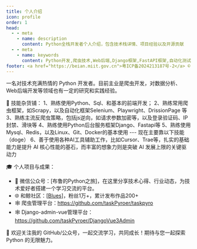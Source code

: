 ```yaml
---
title: 个人介绍
icon: profile
order: 1
head:
  - - meta
    - name: description
      content: Python全栈开发者个人介绍，包含技术栈详情、项目经验以及开源贡献
  - - meta
    - name: keywords
      content: Python开发,爬虫技术,Web后端,Django框架,FastAPI框架,自动化测试,AI辅助编程
footer: <a href="https://beian.miit.gov.cn">粤ICP备2024213187号-2</a> © 2024-至今 TaskPyro
---
```



一名对技术充满热情的 Python 开发者。目前主业是爬虫开发，对数据分析、Web后端开发等领域也有一定的研究和实践经验。


🎩 技能杂货铺：
1、熟练使用Python、Sql、和基本的前端开发；
2、熟练常用爬虫框架，如Scrapy，以及自动化框架Selenium、Playwright、DrissionPage 等
3、熟练主流反爬虫策略，包括js逆向，如请求参数加密等，以及登录验证码、IP封禁、滑块等
4、熟练使用Python后台服务框架Django、Fastapi等
5、熟练使用Mysql、Redis，以及Linux、Git、Docker的基本使用
--- 现在主要靠以下技能（doge）
6、善于使用各种AI工具辅助工作，比如Cursor、Trae等，扎实的基础能力是提升 AI 核心性能的基石，而丰富的想象力则是突破 AI 发展上限的关键驱动力


  
🎓 个人项目与成果：
- 📢 微信公众号：[布鲁的Python之旅]，在这里分享技术心得、行业动态，为技术爱好者搭建一个学习交流的平台。
- 🌐 和鲸社区：[[Blues](https://www.heywhale.com/home/user/profile/5eef5c2435465c002d90c878)]，粉丝1万+，累计发布作品200+
- 🕸️ 爬虫管理平台：https://github.com/taskPyroer/taskpyro
- 🕸️ Django-admin-vue管理平台：https://github.com/taskPyroer/DjangoVue3Admin

  
🤝 欢迎关注我的 GitHub/公众号，一起交流学习，共同成长！期待与您一起探索 Python 的无限魅力。
